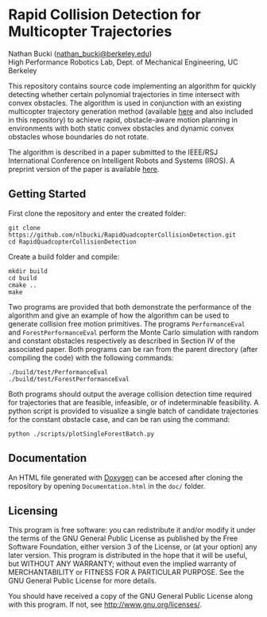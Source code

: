 # Rapid Collision Detection for Multicopter Trajectories

Nathan Bucki (nathan_bucki@berkeley.edu)  
High Performance Robotics Lab, Dept. of Mechanical Engineering, UC Berkeley

This repository contains source code implementing an algorithm for quickly detecting whether certain polynomial trajectories in time intersect with convex obstacles. The algorithm is used in conjunction with an existing multicopter trajectory generation method (available [here](https://github.com/markwmuller/RapidQuadrocopterTrajectories) and also included in this repository) to achieve rapid, obstacle-aware motion planning in environments with both static convex obstacles and dynamic convex obstacles whose boundaries do not rotate.

The algorithm is described in a paper submitted to the IEEE/RSJ International Conference on Intelligent Robots and Systems (IROS). A preprint version of the paper is available [here](https://arxiv.org/abs/1904.04223).

## Getting Started

First clone the repository and enter the created folder:
```
git clone https://github.com/nlbucki/RapidQuadcopterCollisionDetection.git
cd RapidQuadcopterCollisionDetection
```

Create a build folder and compile:
```
mkdir build
cd build
cmake ..
make
```

Two programs are provided that both demonstrate the performance of the algorithm and give an example of how the algorithm can be used to generate collision free motion primitives. The programs `PerformanceEval` and `ForestPerformanceEval` perform the Monte Carlo simulation with random and constant obstacles respectively as described in Section IV of the associated paper. Both programs can be ran from the parent directory (after compiling the code) with the following commands:
```
./build/test/PerformanceEval
./build/test/ForestPerformanceEval
```

Both programs should output the average collision detection time required for trajectories that are feasible, infeasible, or of indeterminable feasibility. A python script is provided to visualize a single batch of candidate trajectories for the constant obstacle case, and can be ran using the command:
```
python ./scripts/plotSingleForestBatch.py
```

## Documentation
An HTML file generated with [Doxygen](http://www.doxygen.nl/) can be accesed after cloning the repository by opening `Documentation.html` in the `doc/` folder.

## Licensing

This program is free software: you can redistribute it and/or modify it under the terms of the GNU General Public License as published by the Free Software Foundation, either version 3 of the License, or (at your option) any later version.
This program is distributed in the hope that it will be useful, but WITHOUT ANY WARRANTY; without even the implied warranty of MERCHANTABILITY or FITNESS FOR A PARTICULAR PURPOSE. See the GNU General Public License for more details.

You should have received a copy of the GNU General Public License along with this program. If not, see http://www.gnu.org/licenses/.